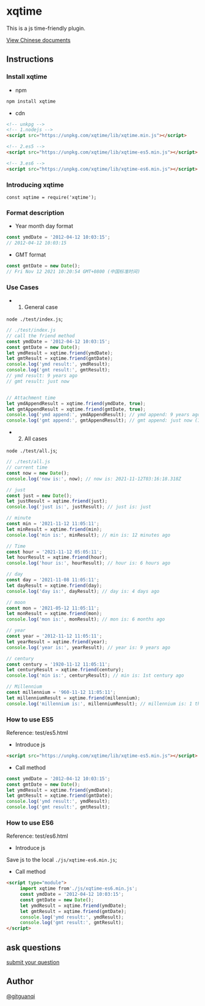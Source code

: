 # xqtime

This is a js time-friendly plugin.

[View Chinese documents](./zh.md)

## Instructions

### Install xqtime

+ npm

```sh
npm install xqtime
```

+ cdn

```html
<!-- unkpg -->
<!-- 1.nodejs -->
<script src="https://unpkg.com/xqtime/lib/xqtime.min.js"></script>

<!-- 2.es5 -->
<script src="https://unpkg.com/xqtime/lib/xqtime-es5.min.js"></script>

<!-- 3.es6 -->
<script src="https://unpkg.com/xqtime/lib/xqtime-es6.min.js"></script>
```

### Introducing xqtime

`const xqtime = require('xqtime');`

### Format description

+ Year month day format

```js
const ymdDate = '2012-04-12 10:03:15';
// 2012-04-12 10:03:15
```

+ GMT format

```js
const gmtDate = new Date();
// Fri Nov 12 2021 10:20:54 GMT+0800 (中国标准时间)
```

### Use Cases

+ 1. General case

`node ./test/index.js`;

```js
// ./test/index.js
// call the friend method
const ymdDate = '2012-04-12 10:03:15';
const gmtDate = new Date();
let ymdResult = xqtime.friend(ymdDate);
let gmtResult = xqtime.friend(gmtDate);
console.log('ymd result:', ymdResult);
console.log('gmt result:', gmtResult);
// ymd result: 9 years ago
// gmt result: just now


// Attachment time
let ymdAppendResult = xqtime.friend(ymdDate, true);
let gmtAppendResult = xqtime.friend(gmtDate, true);
console.log('ymd append:', ymdAppendResult); // ymd append: 9 years ago (2012-03-04)
console.log('gmt append:', gmtAppendResult); // gmt append: just now (11:19:52)
```

+ 2. All cases

`node ./test/all.js`;

```js
// ./test/all.js
// current time
const now = new Date();
console.log('now is:', now); // now is: 2021-11-12T03:16:18.318Z

// just
const just = new Date();
let justResult = xqtime.friend(just);
console.log('just is:', justResult); // just is: just

// minute
const min = '2021-11-12 11:05:11';
let minResult = xqtime.friend(min);
console.log('min is:', minResult); // min is: 12 minutes ago

// Time
const hour = '2021-11-12 05:05:11';
let hourResult = xqtime.friend(hour);
console.log('hour is:', hourResult); // hour is: 6 hours ago

// day
const day = '2021-11-08 11:05:11';
let dayResult = xqtime.friend(day);
console.log('day is:', dayResult); // day is: 4 days ago

// moon
const mon = '2021-05-12 11:05:11';
let monResult = xqtime.friend(mon);
console.log('mon is:', monResult); // mon is: 6 months ago

// year
const year = '2012-11-12 11:05:11';
let yearResult = xqtime.friend(year);
console.log('year is:', yearResult); // year is: 9 years ago

// century
const century = '1920-11-12 11:05:11';
let centuryResult = xqtime.friend(century);
console.log('min is:', centuryResult); // min is: 1st century ago

// Millennium
const millennium = '960-11-12 11:05:11';
let millenniumResult = xqtime.friend(millennium);
console.log('millennium is:', millenniumResult); // millennium is: 1 thousand years ago

```

### How to use ES5

Reference: test/es5.html

+ Introduce js

```html
<script src="https://unpkg.com/xqtime/lib/xqtime-es5.min.js"></script>
```

+ Call method

```js
const ymdDate = '2012-04-12 10:03:15';
const gmtDate = new Date();
let ymdResult = xqtime.friend(ymdDate);
let gmtResult = xqtime.friend(gmtDate);
console.log('ymd result:', ymdResult);
console.log('gmt result:', gmtResult);
```

### How to use ES6

Reference: test/es6.html

+ Introduce js

Save js to the local `./js/xqtime-es6.min.js`;

+ Call method

```html
<script type="module">
     import xqtime from'./js/xqtime-es6.min.js';
     const ymdDate = '2012-04-12 10:03:15';
     const gmtDate = new Date();
     let ymdResult = xqtime.friend(ymdDate);
     let gmtResult = xqtime.friend(gmtDate);
     console.log('ymd result:', ymdResult);
     console.log('gmt result:', gmtResult);
</script>
```

## ask questions

[submit your question](https://github.com/gitguanqi/xqtime/issues/new)

## Author

[@gitguanqi](https://github.com/gitguanqi)
